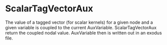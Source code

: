 # ScalarTagVectorAux

The value of a tagged vector (for scalar kernels) for a given node and a given variable is coupled to
the current AuxVariable. ScalarTagVectorAux return the coupled nodal value. AuxVariable
then is written out in an exodus file.
